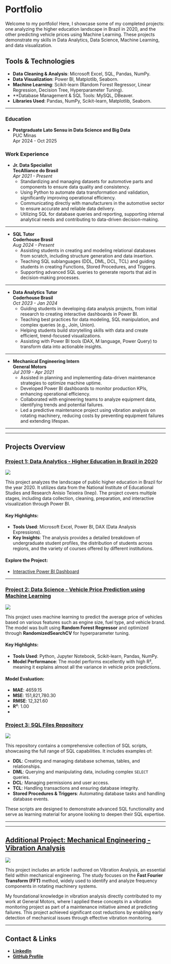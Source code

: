 # Portfolio

Welcome to my portfolio! Here, I showcase some of my completed projects: one analyzing the higher education landscape in Brazil in 2020, and the other predicting vehicle prices using Machine Learning. These projects demonstrate my skills in Data Analytics, Data Science, Machine Learning, and data visualization.

## Tools & Technologies

- **Data Cleaning & Analysis**: Microsoft Excel, SQL, Pandas, NumPy.
- **Data Visualization**: Power BI, Matplotlib, Seaborn.
- **Machine Learning**: Scikit-learn (Random Forest Regressor, Linear Regression, Decision Tree, Hyperparameter Tuning).
- **Database Management & SQL Tools: MySQL, DBeaver.
- **Libraries Used**: Pandas, NumPy, Scikit-learn, Matplotlib, Seaborn.
  
---

### Education
- **Postgraduate Lato Sensu in Data Science and Big Data**  
  PUC Minas  
  Apr 2024 - Oct 2025

### Work Experience

- **Jr. Data Specialist**  
  **TecAlliance do Brasil**  
  *Apr 2021 - Present*  
  - Standardizing and managing datasets for automotive parts and components to ensure data quality and consistency.
  - Using Python to automate data transformation and validation, significantly improving operational efficiency.
  - Communicating directly with manufacturers in the automotive sector to ensure accurate and reliable data delivery.
  - Utilizing SQL for database queries and reporting, supporting internal analytical needs and contributing to data-driven decision-making.

---

- **SQL Tutor**  
  **Coderhouse Brasil**  
  *Aug 2024 - Present*  
  - Assisting students in creating and modeling relational databases from scratch, including structure generation and data insertion.
  - Teaching SQL sublanguages (DDL, DML, DCL, TCL) and guiding students in creating Functions, Stored Procedures, and Triggers.
  - Supporting advanced SQL queries to generate reports that aid in decision-making processes.

---

- **Data Analytics Tutor**  
  **Coderhouse Brasil**  
  *Oct 2023 - Jan 2024*  
  - Guiding students in developing data analysis projects, from initial research to creating interactive dashboards in Power BI.
  - Teaching best practices for data modeling, SQL manipulation, and complex queries (e.g., Join, Union).
  - Helping students build storytelling skills with data and create efficient, trend-focused visualizations.
  - Assisting with Power BI tools (DAX, M language, Power Query) to transform data into actionable insights.

---

- **Mechanical Engineering Intern**  
  **General Motors**  
  *Jul 2019 - Apr 2021*  
  - Assisted in planning and implementing data-driven maintenance strategies to optimize machine uptime.
  - Developed Power BI dashboards to monitor production KPIs, enhancing operational efficiency.
  - Collaborated with engineering teams to analyze equipment data, identifying trends and potential failures.
  - Led a predictive maintenance project using vibration analysis on rotating machinery, reducing costs by preventing equipment failures and extending lifespan. 

---



---

## Projects Overview

### [Project 1: Data Analytics - Higher Education in Brazil in 2020](https://github.com/Gustavo-Saffiotti/Data_Analytics)

![](Images/Region.jpg)



This project analyzes the landscape of public higher education in Brazil for the year 2020. It utilizes data from the National Institute of Educational Studies and Research Anísio Teixeira (Inep). The project covers multiple stages, including data collection, cleaning, preparation, and interactive visualization through Power BI.

#### Key Highlights:
- **Tools Used**: Microsoft Excel, Power BI, DAX (Data Analysis Expressions).
- **Key Insights**: The analysis provides a detailed breakdown of undergraduate student profiles, the distribution of students across regions, and the variety of courses offered by different institutions.

#### Explore the Project:
- [Interactive Power BI Dashboard](https://app.powerbi.com/view?r=eyJrIjoiOTcxMjBmN2YtZWFhNS00YzA4LWE2NzEtNzRmZGQ3OWY5ZmE5IiwidCI6IjJkM2IxMDY0LTc1MDEtNDQ0NC04MzRlLTI2YmI2NjNkMzhmZSJ9&pageName=ReportSectione93835085c205b6e0c94)

---

### [Project 2: Data Science - Vehicle Price Prediction using Machine Learning](https://github.com/Gustavo-Saffiotti/Data_Science)

![](Images/Result.png)

This project uses machine learning to predict the average price of vehicles based on various features such as engine size, fuel type, and vehicle brand. The model was built using **Random Forest Regressor** and optimized through **RandomizedSearchCV** for hyperparameter tuning.

#### Key Highlights:
- **Tools Used**: Python, Jupyter Notebook, Scikit-learn, Pandas, NumPy.
- **Model Performance**: The model performs excellently with high R², meaning it explains almost all the variance in vehicle price predictions.

#### Model Evaluation:
- **MAE**: 4659.15
- **MSE**: 151,821,780.30
- **RMSE**: 12,321.60
- **R²**: 1.00
- 

### [Project 3: SQL Files Repository](https://github.com/Gustavo-Saffiotti/SQL_Files)

![](Images/SQL_structure.png)

This repository contains a comprehensive collection of SQL scripts, showcasing the full range of SQL capabilities. It includes examples of:

- **DDL**: Creating and managing database schemas, tables, and relationships.
- **DML**: Querying and manipulating data, including complex `SELECT` queries.
- **DCL**: Managing permissions and user access.
- **TCL**: Handling transactions and ensuring database integrity.
- **Stored Procedures & Triggers**: Automating database tasks and handling database events.

These scripts are designed to demonstrate advanced SQL functionality and serve as learning material for anyone looking to deepen their SQL expertise.

---
 

---
## [Additional Project: Mechanical Engineering - Vibration Analysis](https://github.com/Gustavo-Saffiotti/Vibration-Analysis)

![](Images/spectrum.jpg)

This project includes an article I authored on Vibration Analysis, an essential field within mechanical engineering. The study focuses on the **Fast Fourier Transform (FFT)** method, widely used to identify and analyze frequency components in rotating machinery systems.

My foundational knowledge in vibration analysis directly contributed to my work at General Motors, where I applied these concepts in a vibration monitoring project as part of a maintenance initiative aimed at predicting failures. This project achieved significant cost reductions by enabling early detection of mechanical issues through effective vibration monitoring.



---

## Contact & Links

- **[LinkedIn](https://www.linkedin.com/in/gustavo-maldonado-saffiotti)**
- **[GitHub Profile](https://github.com/Gustavo-Saffiotti)**
